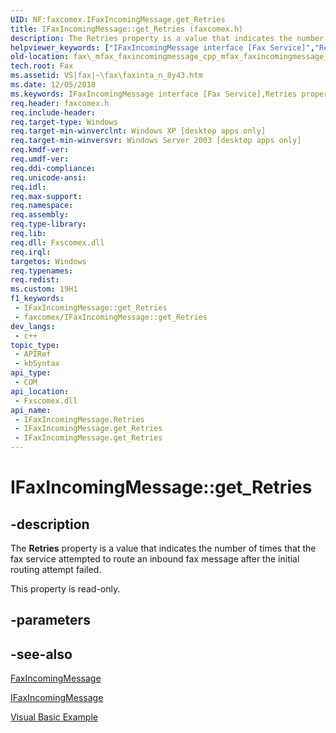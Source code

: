 ```yaml
---
UID: NF:faxcomex.IFaxIncomingMessage.get_Retries
title: IFaxIncomingMessage::get_Retries (faxcomex.h)
description: The Retries property is a value that indicates the number of times that the fax service attempted to route an inbound fax message after the initial routing attempt failed.
helpviewer_keywords: ["IFaxIncomingMessage interface [Fax Service]","Retries property","IFaxIncomingMessage.Retries","IFaxIncomingMessage.get_Retries","IFaxIncomingMessage::Retries","IFaxIncomingMessage::get_Retries","Retries property [Fax Service]","Retries property [Fax Service]","IFaxIncomingMessage interface","_mfax_faxincomingmessage.retries","fax._mfax_faxincomingmessage_cpp_mfax_faxincomingmessage_retries_cpp","fax._mfax_faxincomingmessage_retries","faxcomex/IFaxIncomingMessage::Retries","faxcomex/IFaxIncomingMessage::get_Retries","get_Retries"]
old-location: fax\_mfax_faxincomingmessage_cpp_mfax_faxincomingmessage_retries_cpp.htm
tech.root: Fax
ms.assetid: VS|fax|~\fax\faxinta_n_8y43.htm
ms.date: 12/05/2018
ms.keywords: IFaxIncomingMessage interface [Fax Service],Retries property, IFaxIncomingMessage.Retries, IFaxIncomingMessage.get_Retries, IFaxIncomingMessage::Retries, IFaxIncomingMessage::get_Retries, Retries property [Fax Service], Retries property [Fax Service],IFaxIncomingMessage interface, _mfax_faxincomingmessage.retries, fax._mfax_faxincomingmessage_cpp_mfax_faxincomingmessage_retries_cpp, fax._mfax_faxincomingmessage_retries, faxcomex/IFaxIncomingMessage::Retries, faxcomex/IFaxIncomingMessage::get_Retries, get_Retries
req.header: faxcomex.h
req.include-header: 
req.target-type: Windows
req.target-min-winverclnt: Windows XP [desktop apps only]
req.target-min-winversvr: Windows Server 2003 [desktop apps only]
req.kmdf-ver: 
req.umdf-ver: 
req.ddi-compliance: 
req.unicode-ansi: 
req.idl: 
req.max-support: 
req.namespace: 
req.assembly: 
req.type-library: 
req.lib: 
req.dll: Fxscomex.dll
req.irql: 
targetos: Windows
req.typenames: 
req.redist: 
ms.custom: 19H1
f1_keywords:
 - IFaxIncomingMessage::get_Retries
 - faxcomex/IFaxIncomingMessage::get_Retries
dev_langs:
 - c++
topic_type:
 - APIRef
 - kbSyntax
api_type:
 - COM
api_location:
 - Fxscomex.dll
api_name:
 - IFaxIncomingMessage.Retries
 - IFaxIncomingMessage.get_Retries
 - IFaxIncomingMessage.get_Retries
---
```


# IFaxIncomingMessage::get_Retries


## -description

The <b>Retries</b> property is a value that indicates the number of times that the fax service attempted to route an inbound fax message after the initial routing attempt failed.

This property is read-only.

## -parameters

## -see-also

<a href="https://docs.microsoft.com/previous-versions/windows/desktop/fax/-mfax-faxincomingmessage">FaxIncomingMessage</a>



<a href="https://docs.microsoft.com/previous-versions/windows/desktop/api/faxcomex/nn-faxcomex-ifaxincomingmessage">IFaxIncomingMessage</a>



<a href="https://docs.microsoft.com/previous-versions/windows/desktop/fax/-mfax-managing-the-incoming-archive">Visual Basic Example</a>

